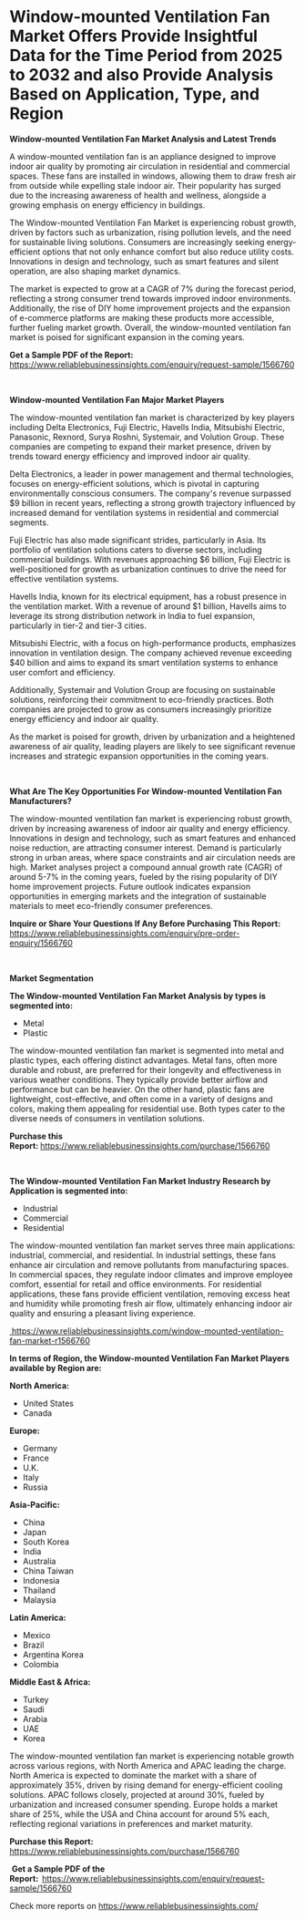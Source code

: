 <p><h1>Window-mounted Ventilation Fan Market Offers Provide Insightful Data for the Time Period from 2025 to 2032 and also Provide Analysis Based on Application, Type, and Region</h1></p><p><strong>Window-mounted Ventilation Fan Market Analysis and Latest Trends</strong></p>
<p><p>A window-mounted ventilation fan is an appliance designed to improve indoor air quality by promoting air circulation in residential and commercial spaces. These fans are installed in windows, allowing them to draw fresh air from outside while expelling stale indoor air. Their popularity has surged due to the increasing awareness of health and wellness, alongside a growing emphasis on energy efficiency in buildings.</p><p>The Window-mounted Ventilation Fan Market is experiencing robust growth, driven by factors such as urbanization, rising pollution levels, and the need for sustainable living solutions. Consumers are increasingly seeking energy-efficient options that not only enhance comfort but also reduce utility costs. Innovations in design and technology, such as smart features and silent operation, are also shaping market dynamics.</p><p>The market is expected to grow at a CAGR of 7% during the forecast period, reflecting a strong consumer trend towards improved indoor environments. Additionally, the rise of DIY home improvement projects and the expansion of e-commerce platforms are making these products more accessible, further fueling market growth. Overall, the window-mounted ventilation fan market is poised for significant expansion in the coming years.</p></p>
<p><strong>Get a Sample PDF of the Report:&nbsp;</strong> <a href="https://www.reliablebusinessinsights.com/enquiry/request-sample/1566760?utm_campaign=2274&utm_medium=2&utm_source=Github&utm_content=ia&utm_term=22032025&utm_id=window-mounted-ventilation-fan">https://www.reliablebusinessinsights.com/enquiry/request-sample/1566760</a></p>
<p>&nbsp;</p>
<p><strong>Window-mounted Ventilation Fan Major Market Players</strong></p>
<p><p>The window-mounted ventilation fan market is characterized by key players including Delta Electronics, Fuji Electric, Havells India, Mitsubishi Electric, Panasonic, Rexnord, Surya Roshni, Systemair, and Volution Group. These companies are competing to expand their market presence, driven by trends toward energy efficiency and improved indoor air quality.</p><p>Delta Electronics, a leader in power management and thermal technologies, focuses on energy-efficient solutions, which is pivotal in capturing environmentally conscious consumers. The company's revenue surpassed $9 billion in recent years, reflecting a strong growth trajectory influenced by increased demand for ventilation systems in residential and commercial segments.</p><p>Fuji Electric has also made significant strides, particularly in Asia. Its portfolio of ventilation solutions caters to diverse sectors, including commercial buildings. With revenues approaching $6 billion, Fuji Electric is well-positioned for growth as urbanization continues to drive the need for effective ventilation systems.</p><p>Havells India, known for its electrical equipment, has a robust presence in the ventilation market. With a revenue of around $1 billion, Havells aims to leverage its strong distribution network in India to fuel expansion, particularly in tier-2 and tier-3 cities.</p><p>Mitsubishi Electric, with a focus on high-performance products, emphasizes innovation in ventilation design. The company achieved revenue exceeding $40 billion and aims to expand its smart ventilation systems to enhance user comfort and efficiency.</p><p>Additionally, Systemair and Volution Group are focusing on sustainable solutions, reinforcing their commitment to eco-friendly practices. Both companies are projected to grow as consumers increasingly prioritize energy efficiency and indoor air quality.</p><p>As the market is poised for growth, driven by urbanization and a heightened awareness of air quality, leading players are likely to see significant revenue increases and strategic expansion opportunities in the coming years.</p></p>
<p>&nbsp;</p>
<p><strong>What Are The Key Opportunities For Window-mounted Ventilation Fan Manufacturers?</strong></p>
<p><p>The window-mounted ventilation fan market is experiencing robust growth, driven by increasing awareness of indoor air quality and energy efficiency. Innovations in design and technology, such as smart features and enhanced noise reduction, are attracting consumer interest. Demand is particularly strong in urban areas, where space constraints and air circulation needs are high. Market analyses project a compound annual growth rate (CAGR) of around 5-7% in the coming years, fueled by the rising popularity of DIY home improvement projects. Future outlook indicates expansion opportunities in emerging markets and the integration of sustainable materials to meet eco-friendly consumer preferences.</p></p>
<p><strong>Inquire or Share Your Questions If Any Before Purchasing This Report:</strong> <a href="https://www.reliablebusinessinsights.com/enquiry/pre-order-enquiry/1566760?utm_campaign=2274&utm_medium=2&utm_source=Github&utm_content=ia&utm_term=22032025&utm_id=window-mounted-ventilation-fan">https://www.reliablebusinessinsights.com/enquiry/pre-order-enquiry/1566760</a></p>
<p>&nbsp;</p>
<p><strong>Market Segmentation</strong></p>
<p><strong>The Window-mounted Ventilation Fan Market Analysis by types is segmented into:</strong></p>
<p><ul><li>Metal</li><li>Plastic</li></ul></p>
<p><p>The window-mounted ventilation fan market is segmented into metal and plastic types, each offering distinct advantages. Metal fans, often more durable and robust, are preferred for their longevity and effectiveness in various weather conditions. They typically provide better airflow and performance but can be heavier. On the other hand, plastic fans are lightweight, cost-effective, and often come in a variety of designs and colors, making them appealing for residential use. Both types cater to the diverse needs of consumers in ventilation solutions.</p></p>
<p><strong>Purchase this Report:&nbsp;</strong><a href="https://www.reliablebusinessinsights.com/purchase/1566760?utm_campaign=2274&utm_medium=2&utm_source=Github&utm_content=ia&utm_term=22032025&utm_id=window-mounted-ventilation-fan">https://www.reliablebusinessinsights.com/purchase/1566760</a></p>
<p>&nbsp;</p>
<p><strong>The Window-mounted Ventilation Fan Market Industry Research by Application is segmented into:</strong></p>
<p><ul><li>Industrial</li><li>Commercial</li><li>Residential</li></ul></p>
<p><p>The window-mounted ventilation fan market serves three main applications: industrial, commercial, and residential. In industrial settings, these fans enhance air circulation and remove pollutants from manufacturing spaces. In commercial spaces, they regulate indoor climates and improve employee comfort, essential for retail and office environments. For residential applications, these fans provide efficient ventilation, removing excess heat and humidity while promoting fresh air flow, ultimately enhancing indoor air quality and ensuring a pleasant living experience.</p></p>
<p><a href="https://www.reliablebusinessinsights.com/window-mounted-ventilation-fan-market-r1566760?utm_campaign=2274&utm_medium=2&utm_source=Github&utm_content=ia&utm_term=22032025&utm_id=window-mounted-ventilation-fan">&nbsp;https://www.reliablebusinessinsights.com/window-mounted-ventilation-fan-market-r1566760</a></p>
<p><strong>In terms of Region, the Window-mounted Ventilation Fan Market Players available by Region are:</strong></p>
<p>
    <p> <strong> North America: </strong>
        <ul>
            <li>United States</li>
            <li>Canada</li>
        </ul>
        </p> 
    <p> <strong> Europe: </strong>
        <ul>
            <li>Germany</li>
            <li>France</li>
            <li>U.K.</li>
            <li>Italy</li>
            <li>Russia</li>
        </ul>
        </p> 
    <p> <strong> Asia-Pacific: </strong>
        <ul>
            <li>China</li>
            <li>Japan</li>
            <li>South Korea</li>
            <li>India</li>
            <li>Australia</li>
            <li>China Taiwan</li>
            <li>Indonesia</li>
            <li>Thailand</li>
            <li>Malaysia</li>
        </ul>
        </p> 
    <p> <strong> Latin America: </strong>
        <ul>
            <li>Mexico</li>
            <li>Brazil</li>
            <li>Argentina Korea</li>
            <li>Colombia</li>
        </ul>
        </p> 
    <p> <strong> Middle East & Africa: </strong>
        <ul>
            <li>Turkey</li>
            <li>Saudi</li>
            <li>Arabia</li>
            <li>UAE</li>
            <li>Korea</li>
        </ul>
    </p>
    </p>
<p><p>The window-mounted ventilation fan market is experiencing notable growth across various regions, with North America and APAC leading the charge. North America is expected to dominate the market with a share of approximately 35%, driven by rising demand for energy-efficient cooling solutions. APAC follows closely, projected at around 30%, fueled by urbanization and increased consumer spending. Europe holds a market share of 25%, while the USA and China account for around 5% each, reflecting regional variations in preferences and market maturity.</p></p>
<p><strong>Purchase this Report: </strong><a href="https://www.reliablebusinessinsights.com/purchase/1566760?utm_campaign=2274&utm_medium=2&utm_source=Github&utm_content=ia&utm_term=22032025&utm_id=window-mounted-ventilation-fan">https://www.reliablebusinessinsights.com/purchase/1566760</a></p>
<p>&nbsp;<strong>Get a Sample PDF of the Report:&nbsp;&nbsp;</strong><a href="https://www.reliablebusinessinsights.com/enquiry/request-sample/1566760?utm_campaign=2274&utm_medium=2&utm_source=Github&utm_content=ia&utm_term=22032025&utm_id=window-mounted-ventilation-fan">https://www.reliablebusinessinsights.com/enquiry/request-sample/1566760</a></p>
<p><strong></strong></p>
<p>Check more reports on <a href="https://www.reliablebusinessinsights.com/?utm_campaign=2274&utm_medium=2&utm_source=Github&utm_content=ia&utm_term=22032025&utm_id=window-mounted-ventilation-fan">https://www.reliablebusinessinsights.com/</a></p>